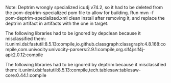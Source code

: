 Note: Deptrim wrongly specialized icu4j v74.2, so it had to be deleted from the pom-deptrim-specialized pom file to allow for building. Run mvn -f pom-deptrim-specialized.xml clean install after removing it, and replace the deptrim artifact in artifacts with the one in target.

The following libraries had to be ignored by depclean because it misclassified them:
it.unimi.dsi:fastutil:8.5.13:compile,io.github.classgraph:classgraph:4.8.168:compile,com.univocity:univocity-parsers:2.9.1:compile,org.slf4j:slf4j-api:2.0.12:compile

The following libraries had to be ignored by deptrim because it misclassified them:
it.unimi.dsi:fastutil:8.5.13:compile,tech.tablesaw:tablesaw-core:0.44.1:compile